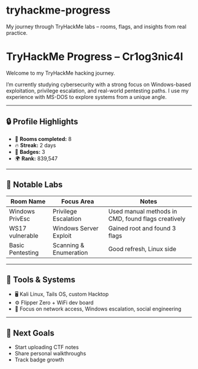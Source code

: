 # tryhackme-progress
My journey through TryHackMe labs – rooms, flags, and insights from real practice.
# TryHackMe Progress – Cr1og3nic4l

Welcome to my TryHackMe hacking journey.

I’m currently studying cybersecurity with a strong focus on Windows-based exploitation, privilege escalation, and real-world pentesting paths. I use my experience with MS-DOS to explore systems from a unique angle.

---

## 🔒 Profile Highlights

- 🧠 **Rooms completed:** 8  
- 🔥 **Streak:** 2 days  
- 🏅 **Badges:** 3  
- 🌍 **Rank:** 839,547  

---

## 🧪 Notable Labs

| Room Name         | Focus Area            | Notes |
|------------------|------------------------|-------|
| Windows PrivEsc  | Privilege Escalation   | Used manual methods in CMD, found flags creatively |
| WS17 vulnerable  | Windows Server Exploit | Gained root and found 3 flags |
| Basic Pentesting | Scanning & Enumeration | Good refresh, Linux side |

---

## 🧰 Tools & Systems

- 🖥️ Kali Linux, Tails OS, custom Hacktop
- ⚙️ Flipper Zero + WiFi dev board
- 🔐 Focus on network access, Windows escalation, social engineering

---

## 📌 Next Goals

- Start uploading CTF notes
- Share personal walkthroughs
- Track badge growth

